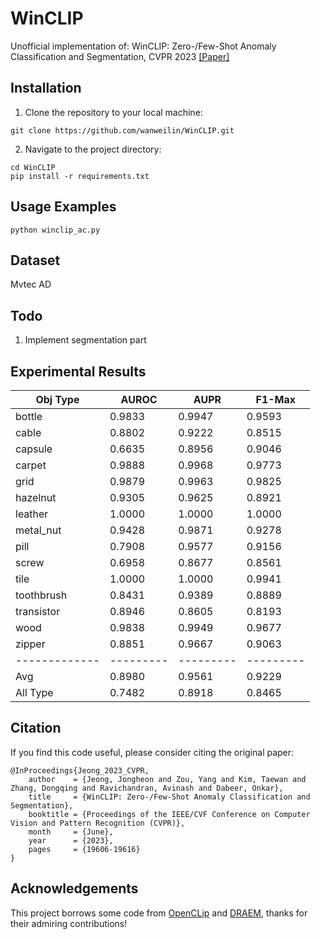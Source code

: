 # WinCLIP
Unofficial implementation of: WinCLIP: Zero-/Few-Shot Anomaly Classification and Segmentation, CVPR 2023 [[Paper]](https://openaccess.thecvf.com/content/CVPR2023/html/Jeong_WinCLIP_Zero-Few-Shot_Anomaly_Classification_and_Segmentation_CVPR_2023_paper.html)

## Installation
1. Clone the repository to your local machine:
```
git clone https://github.com/wanweilin/WinCLIP.git
```

2. Navigate to the project directory:
```
cd WinCLIP
pip install -r requirements.txt
```
## Usage Examples

```
python winclip_ac.py
```

## Dataset
Mvtec AD 

## Todo
1. Implement segmentation part

## Experimental Results
| Obj Type    | AUROC   | AUPR    | F1-Max  |
|-------------|---------|---------|---------|
| bottle      | 0.9833  | 0.9947  | 0.9593  |
| cable       | 0.8802  | 0.9222  | 0.8515  |
| capsule     | 0.6635  | 0.8956  | 0.9046  |
| carpet      | 0.9888  | 0.9968  | 0.9773  |
| grid        | 0.9879  | 0.9963  | 0.9825  |
| hazelnut    | 0.9305  | 0.9625  | 0.8921  |
| leather     | 1.0000  | 1.0000  | 1.0000  |
| metal_nut   | 0.9428  | 0.9871  | 0.9278  |
| pill        | 0.7908  | 0.9577  | 0.9156  |
| screw       | 0.6958  | 0.8677  | 0.8561  |
| tile        | 1.0000  | 1.0000  | 0.9941  |
| toothbrush  | 0.8431  | 0.9389  | 0.8889  |
| transistor  | 0.8946  | 0.8605  | 0.8193  |
| wood        | 0.9838  | 0.9949  | 0.9677  |
| zipper      | 0.8851  | 0.9667  | 0.9063  |
|-------------|---------|---------|---------|
| Avg         | 0.8980  | 0.9561  | 0.9229  |
| All Type    | 0.7482  | 0.8918  | 0.8465  |

## Citation
If you find this code useful, please consider citing the original paper:
```
@InProceedings{Jeong_2023_CVPR,
    author    = {Jeong, Jongheon and Zou, Yang and Kim, Taewan and Zhang, Dongqing and Ravichandran, Avinash and Dabeer, Onkar},
    title     = {WinCLIP: Zero-/Few-Shot Anomaly Classification and Segmentation},
    booktitle = {Proceedings of the IEEE/CVF Conference on Computer Vision and Pattern Recognition (CVPR)},
    month     = {June},
    year      = {2023},
    pages     = {19606-19616}
}
```

## Acknowledgements
This project borrows some code from [OpenCLip](https://github.com/mlfoundations/open_clip) and [DRAEM](https://github.com/VitjanZ/DRAEM/tree/main), thanks for their admiring contributions!
